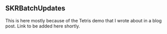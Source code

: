 ## SKRBatchUpdates

This is here mostly because of the Tetris demo that I wrote about in a blog post.  Link to be added here shortly.
